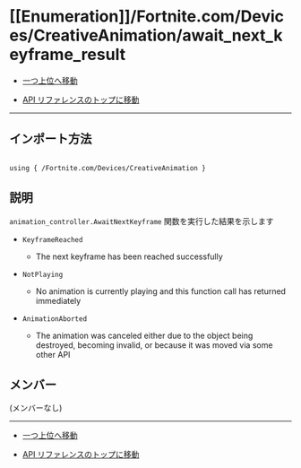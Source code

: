 # [[Enumeration]]/Fortnite.com/Devices/CreativeAnimation/await_next_keyframe_result

- [一つ上位へ移動](../main.md)

- [API リファレンスのトップに移動](/main.md)

---

## インポート方法

```verse

using { /Fortnite.com/Devices/CreativeAnimation }

```

## 説明

 `animation_controller.AwaitNextKeyframe` 関数を実行した結果を示します

- `KeyframeReached`

  - The next keyframe has been reached successfully

- `NotPlaying`

  - No animation is currently playing and this function call has returned immediately

- `AnimationAborted`

  - The animation was canceled either due to the object being destroyed, becoming invalid, or because it was moved via some other API

## メンバー

(メンバーなし)

---

- [一つ上位へ移動](../main.md)

- [API リファレンスのトップに移動](/main.md)
